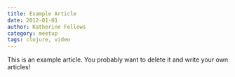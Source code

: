 ```yaml
---
title: Example Article
date: 2012-01-01
author: Katherine Fellows
category: meetup
tags: clojure, video
---
```


This is an example article. You probably want to delete it and write your own articles!
